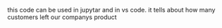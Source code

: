 this code can be used in jupytar and in vs code. it tells about how many customers left our companys product
